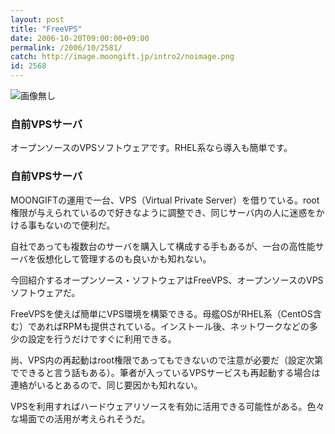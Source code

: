 ```yaml
---
layout: post
title: "FreeVPS"
date: 2006-10-20T09:00:00+09:00
permalink: /2006/10/2581/
catch: http://image.moongift.jp/intro2/noimage.png
id: 2568
---
```

 ![画像無し](http://image.moongift.jp/intro2/noimage.png "画像無し")
  

### 自前VPSサーバ
  
オープンソースのVPSソフトウェアです。RHEL系なら導入も簡単です。  
<!--more-->  

### 自前VPSサーバ
  

MOONGIFTの運用で一台、VPS（Virtual Private Server）を借りている。root権限が与えられているので好きなように調整でき、同じサーバ内の人に迷惑をかける事もないので便利だ。

  

自社であっても複数台のサーバを購入して構成する手もあるが、一台の高性能サーバを仮想化して管理するのも良いかも知れない。

  

今回紹介するオープンソース・ソフトウェアはFreeVPS、オープンソースのVPSソフトウェアだ。

  

FreeVPSを使えば簡単にVPS環境を構築できる。母艦OSがRHEL系（CentOS含む）であればRPMも提供されている。インストール後、ネットワークなどの多少の設定を行うだけですぐに利用できる。

  

尚、VPS内の再起動はroot権限であってもできないので注意が必要だ（設定次第でできると言う話もある）。筆者が入っているVPSサービスも再起動する場合は連絡がいるとあるので、同じ要因かも知れない。

  

VPSを利用すればハードウェアリソースを有効に活用できる可能性がある。色々な場面での活用が考えられそうだ。

